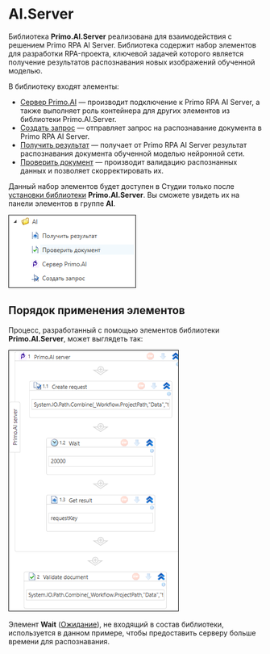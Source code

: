 # AI.Server

Библиотека **Primo.AI.Server** реализована для взаимодействия с решением Primo RPA AI Server. Библиотека содержит набор элементов для разработки RPA-проекта, ключевой задачей которого является получение результатов распознавания новых изображений обученной моделью. 

В библиотеку входят элементы:
* [Сервер Primo.AI](https://docs.primo-rpa.ru/primo-rpa/g_elements/el_extra/ai_server/primoaiserver) — производит подключение к Primo RPA AI Server, а также выполняет роль контейнера для других элементов из библиотеки Primo.AI.Server.
* [Создать запрос](https://docs.primo-rpa.ru/primo-rpa/g_elements/el_extra/ai_server/createrequest) — отправляет запрос на распознавание документа в Primo RPA AI Server.
* [Получить результат](https://docs.primo-rpa.ru/primo-rpa/g_elements/el_extra/ai_server/getresult) — получает от Primo RPA AI Server результат распознавания документа обученной моделью нейронной сети.
* [Проверить документ](https://docs.primo-rpa.ru/primo-rpa/g_elements/el_extra/ai_server/validatedoc) — производит валидацию распознанных данных и позволяет скорректировать их.

Данный набор элементов будет доступен в Студии только после [установки библиотеки](https://docs.primo-rpa.ru/primo-rpa/primo-studio/projects/manage-dependencies#menedzher-zavisimostei) **Primo.AI.Server**. Вы сможете увидеть их на панели элементов в группе **AI**.

![](<../../../.gitbook/assets1/windows_items/library/ai-server-group.png>)


## Порядок применения элементов

Процесс, разработанный с помощью элементов библиотеки **Primo.AI.Server**, может выглядеть так:

![](<../../../.gitbook/assets1/windows_items/rpa-flow-for-server-ai.png>)

Элемент **Wait** ([Ожидание](https://docs.primo-rpa.ru/primo-rpa/g_elements/el_basic/els_logic/el_logic_wait)), не входящий в состав библиотеки, используется в данном примере, чтобы предоставить серверу больше времени для распознавания.
